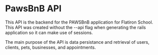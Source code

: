 # PawsBnB API

This API is the backend for the PAWSBnB application for Flatiron School. This API was created without the --api flag when generating the rails application so it can make use of sessions.

The main purpose of the API is data persistance and retrieval of users, clients, pets, businesses, and appointments.